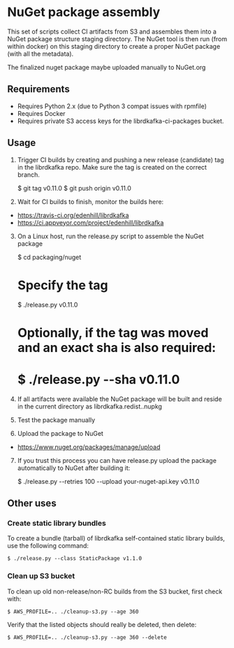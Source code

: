 # NuGet package assembly

This set of scripts collect CI artifacts from S3 and assembles
them into a NuGet package structure staging directory.
The NuGet tool is then run (from within docker) on this staging directory
to create a proper NuGet package (with all the metadata).

The finalized nuget package maybe uploaded manually to NuGet.org

## Requirements

 * Requires Python 2.x (due to Python 3 compat issues with rpmfile)
 * Requires Docker
 * Requires private S3 access keys for the librdkafka-ci-packages bucket.



## Usage

1. Trigger CI builds by creating and pushing a new release (candidate) tag
   in the librdkafka repo. Make sure the tag is created on the correct branch.

    $ git tag v0.11.0
    $ git push origin v0.11.0

2. Wait for CI builds to finish, monitor the builds here:

 * https://travis-ci.org/edenhill/librdkafka
 * https://ci.appveyor.com/project/edenhill/librdkafka

3. On a Linux host, run the release.py script to assemble the NuGet package

    $ cd packaging/nuget
    # Specify the tag
    $ ./release.py v0.11.0
    # Optionally, if the tag was moved and an exact sha is also required:
    # $ ./release.py --sha <the-full-git-sha> v0.11.0

4. If all artifacts were available the NuGet package will be built
   and reside in the current directory as librdkafka.redist.<v-less-tag>.nupkg

5. Test the package manually

6. Upload the package to NuGet

 * https://www.nuget.org/packages/manage/upload

7. If you trust this process you can have release.py upload the package
   automatically to NuGet after building it:

    $ ./release.py --retries 100 --upload your-nuget-api.key v0.11.0



## Other uses

### Create static library bundles

To create a bundle (tarball) of librdkafka self-contained static library
builds, use the following command:

    $ ./release.py --class StaticPackage v1.1.0


### Clean up S3 bucket

To clean up old non-release/non-RC builds from the S3 bucket, first check with:

    $ AWS_PROFILE=.. ./cleanup-s3.py --age 360

Verify that the listed objects should really be deleted, then delete:

    $ AWS_PROFILE=.. ./cleanup-s3.py --age 360 --delete
